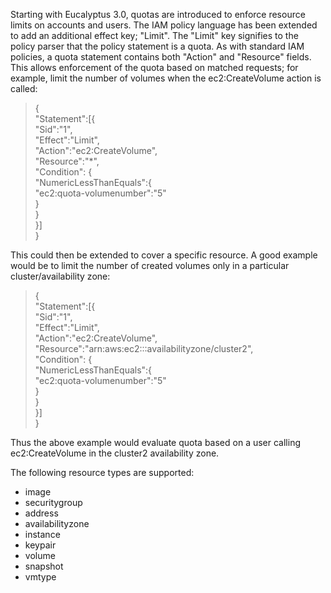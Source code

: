 Starting with Eucalyptus 3.0, quotas are introduced to enforce resource limits on accounts and users.  The IAM policy language has been extended to add an additional effect key; "Limit".  The "Limit" key signifies to the policy parser that the policy statement is a quota. As with standard IAM policies, a quota statement contains both "Action" and "Resource" fields. This allows enforcement of the quota based on matched requests; for example, limit the number of volumes when the ec2:CreateVolume action is called:

>{  
>"Statement":[{  
>"Sid":"1",  
>"Effect":"Limit",  
>"Action":"ec2:CreateVolume",  
>"Resource":"*",  
>"Condition":    {  
>                "NumericLessThanEquals":{  
>                        "ec2:quota-volumenumber":"5"  
>                                        }  
>                }  
>}]  
>}  

This could then be extended to cover a specific resource.  A good example would be to limit the number of created volumes only in a particular cluster/availability zone:

>{  
>"Statement":[{  
>"Sid":"1",  
>"Effect":"Limit",  
>"Action":"ec2:CreateVolume",  
>"Resource":"arn:aws:ec2:::availabilityzone/cluster2",  
>"Condition":    {  
>                "NumericLessThanEquals":{  
>                        "ec2:quota-volumenumber":"5"  
>                                        }  
>                }  
>}]  
>}   

Thus the above example would evaluate quota based on a user calling ec2:CreateVolume in the cluster2 availability zone.

The following resource types are supported:

* image
* securitygroup
* address
* availabilityzone
* instance
* keypair
* volume
* snapshot
* vmtype

